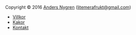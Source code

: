 Copyright &copy; 2016 [Anders Nygren](http://litemerafrukt.se) (litemerafrukt@gmail.com)

* [Villkor](license)
* [Kakor](cookies)
* [Kontakt](contact)
